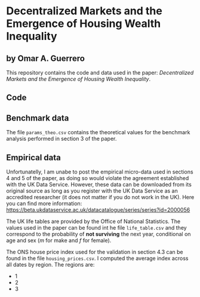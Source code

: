 # Decentralized Markets and the Emergence of Housing Wealth Inequality
## by Omar A. Guerrero

This repository contains the code and data used in the paper: *Decentralized Markets and the Emergence of Housing Wealth Inequality*.


## Code


## Benchmark data
The file `params_theo.csv` contains the theoretical values for the benchmark analysis performed in section 3 of the paper.

## Empirical data

Unfortunatelly, I am unabe to post the empirical micro-data used in sections 4 and 5 of the paper, as doing so would violate the agreement established with the UK Data Service.
However, these data can be downloaded from its original source as long as you register with the UK Data Service as an accredited researcher (it does not matter if you do not work in the UK).
Here you can find more information: https://beta.ukdataservice.ac.uk/datacatalogue/series/series?id=2000056

The UK life tables are provided by the Office of National Statistics. 
The values used in the paper can be found int he file `life_table.csv` and they correspond to the probability of **not surviving** the next year, conditional on age and sex (*m* for make and *f* for female).

The ONS house price index used for the validation in section 4.3 can be found in the file `housing_prices.csv`.
I computed the average index across all dates by region.
The regions are:
- 1
- 2
- 3

